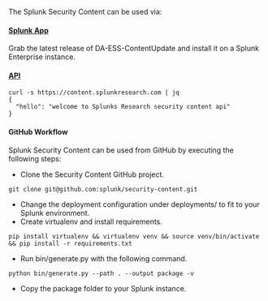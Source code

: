 The Splunk Security Content can be used via:

#### [Splunk App](https://github.com/splunk/security-content/releases)
Grab the latest release of DA-ESS-ContentUpdate and install it on a Splunk Enterprise instance.

#### [API](https://docs.splunkresearch.com/?version=latest)
```
curl -s https://content.splunkresearch.com | jq
{
  "hello": "welcome to Splunks Research security content api"
}
```

#### GitHub Workflow
Splunk Security Content can be used from GitHub by executing the following steps:
- Clone the Security Content GitHub project.
`````
git clone git@github.com:splunk/security-content.git
`````
- Change the deployment configuration under deployments/ to fit to your Splunk environment.
- Create virtualenv and install requirements.
`````
pip install virtualenv && virtualenv venv && source venv/bin/activate && pip install -r requirements.txt
`````
- Run bin/generate.py with the following command.
`````
python bin/generate.py --path . --output package -v
`````
- Copy the package folder to your Splunk instance.
